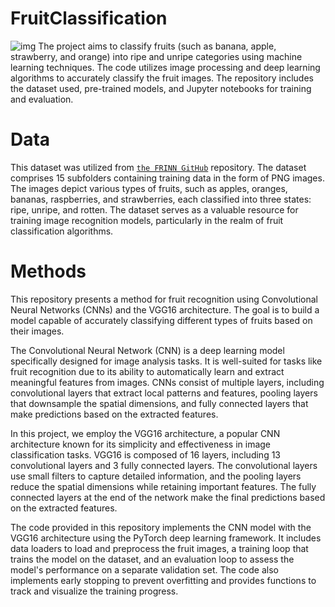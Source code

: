 # FruitClassification
![img](https://github.com/neginnoori/fruitClassification/blob/main/fotor-ai-20240224142232.jpg)
The project aims to classify fruits (such as banana, apple, strawberry, and orange) into ripe and unripe categories using machine learning techniques. The code utilizes image processing and deep learning algorithms to accurately classify the fruit images. The repository includes the dataset used, pre-trained models, and Jupyter notebooks for training and evaluation. 
# Data 
This dataset was utilized from [`the FRINN GitHub`](https://github.com/ece324-2020/FRINN/tree/main) repository. The dataset comprises 15 subfolders containing training data in the form of PNG images. The images depict various types of fruits, such as apples, oranges, bananas, raspberries, and strawberries, each classified into three states: ripe, unripe, and rotten. The dataset serves as a valuable resource for training image recognition models, particularly in the realm of fruit classification algorithms.
# Methods
This repository presents a method for fruit recognition using Convolutional Neural Networks (CNNs) and the VGG16 architecture. The goal is to build a model capable of accurately classifying different types of fruits based on their images.

The Convolutional Neural Network (CNN) is a deep learning model specifically designed for image analysis tasks. It is well-suited for tasks like fruit recognition due to its ability to automatically learn and extract meaningful features from images. CNNs consist of multiple layers, including convolutional layers that extract local patterns and features, pooling layers that downsample the spatial dimensions, and fully connected layers that make predictions based on the extracted features.

In this project, we employ the VGG16 architecture, a popular CNN architecture known for its simplicity and effectiveness in image classification tasks. VGG16 is composed of 16 layers, including 13 convolutional layers and 3 fully connected layers. The convolutional layers use small filters to capture detailed information, and the pooling layers reduce the spatial dimensions while retaining important features. The fully connected layers at the end of the network make the final predictions based on the extracted features.

The code provided in this repository implements the CNN model with the VGG16 architecture using the PyTorch deep learning framework. It includes data loaders to load and preprocess the fruit images, a training loop that trains the model on the dataset, and an evaluation loop to assess the model's performance on a separate validation set. The code also implements early stopping to prevent overfitting and provides functions to track and visualize the training progress.

